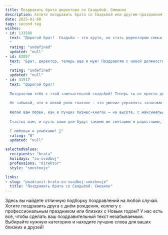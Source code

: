 ```yaml
---
title: Поздравить брата директора со Свадьбой. Смешное
description: Хотите поздравить брата со Свадьбой или другим праздником? Наш ИИ создаст незабываемое поздравление, а вы обязательно выделитесь среди других.  
date: 2025-01-08
tags: second tag
wishes:
- id: 133588
  text: "Дорогой брат!  Свадьба – это круто, но стать директором семьи – это уже высший пилотаж!  Поздравляю с официальным назначением на должность главного добытчика (и гладильщика рубашек!), желаю тебе терпения,  неиссякаемого запаса шуток (чтобы жена не скучала) и зарплаты, которая сможет покрыть расходы на все твои будущие проказы!  Горько! (Но не слишком, а то жена директор, помнишь?)
  "
  rating: "undefined"
  updated: "null"
- id: 82057
  text: "Брат, директор, теперь еще и муж! Поздравляю с новой должностью - семейный руководитель! Желаю, чтобы твой новый проект был максимально удачным, без форс-мажоров и с гарантированным доходом в виде счастливой жизни!
  "
  rating: "undefined"
  updated: "null"
- id: 41517
  text: "Дорогой брат!
  
  Поздравляю тебя с этой замечательной свадьбой! Теперь ты не просто директор, а директор в полном смысле этого слова – \"директор семейного счастья\"! Пусть у тебя в жизни будет больше отчетов о радостях, чем об этом бесконечном бумажном адском отчете о рентабельности.
  
  Не забывай, что в новой роли главное — это умение управлять запасами любви и терпения. И пусть у вас с невестой будет всегда в наличии \"позитив\", \"удивление\" и, конечно, \"согласие\"!
  
  Желаю вам любви, как в лучших бизнес-книгах – на высоте, с максимальной прибылью и без убыточных периодов кризиса!
  
  Счастья вам, и пусть ваши дни будут такими же светлыми и радостными, как ваша дивная свадьба!
  
  С любовью и улыбками! 🥳"
  rating: "0"
  updated: "null"

selectedValues:
  recipients: "brata"
  holidays: "so-svadboj"
  professions: "direktor"
  style: "smeshnoje"

links:
- slug: "pozdravit-brata-so-svadboj-smeshnoje"
  title: "Поздравить брата со Свадьбой. Смешное"
---
```


Здесь вы найдете отличную подборку поздравлений на любой случай. 
Хотите поздравить друга с днём рождения, коллегу с профессиональным праздником или близких с Новым годом? У нас есть всё, чтобы сделать ваш поздравительный текст незабываемым. Выбирайте нужную категорию и находите лучшие слова для ваших близких и друзей!
